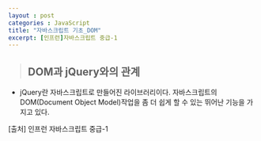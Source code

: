 ```yaml
---
layout : post
categories : JavaScript
title: "자바스크립트 기초_DOM"
excerpt: [인프런]자바스크립트 중급-1
---
```


> ## DOM과 jQuery와의 관계
- jQuery란 자바스크립트로 만들어진 라이브러리이다. 자바스크립트의 DOM(Document Object Model)작업을 좀 더 쉽게 할 수 있는 뛰어난 기능을 가지고 있다.



[출처] 인프런 자바스크립트 중급-1
